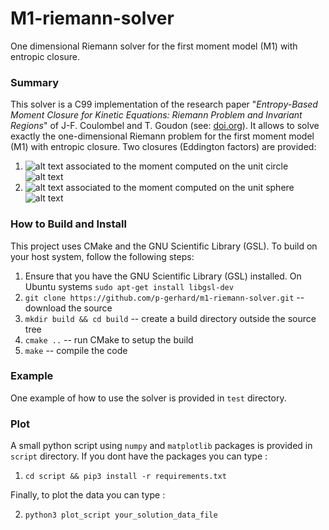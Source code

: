 # M1-riemann-solver
One dimensional Riemann solver for the first moment model (M1) with entropic closure.

### Summary
This solver is a C99 implementation of the research paper "*Entropy-Based Moment Closure for Kinetic Equations: Riemann Problem and Invariant Regions*" of J-F. Coulombel and T. Goudon (see: [doi.org](https://doi.org/10.1142/S0219891606000951 "doi.org")). It allows to solve exactly the one-dimensional Riemann problem for the first moment model (M1) with entropic closure. Two closures (Eddington factors) are provided:
1. ![alt text](https://render.githubusercontent.com/render/math?math=\chi_1) associated to the moment computed on the unit circle ![alt text](https://render.githubusercontent.com/render/math?math=\mathbb{S}^1)
2. ![alt text](https://render.githubusercontent.com/render/math?math=\chi_2) associated to the moment computed on the unit sphere ![alt text](https://render.githubusercontent.com/render/math?math=\mathbb{S}^2)

### How to Build and Install
This project uses CMake and the GNU Scientific Library (GSL). To build on your host system, follow the following steps:
1. Ensure that you have the GNU Scientific Library (GSL) installed. On Ubuntu systems `sudo apt-get install libgsl-dev`
2. `git clone https://github.com/p-gerhard/m1-riemann-solver.git` -- download the source
3. `mkdir build && cd build` -- create a build directory outside the source tree
4. `cmake ..` -- run CMake to setup the build
5. `make` -- compile the code

### Example
One example of how to use the solver is provided in `test` directory.

### Plot
A small python script using `numpy` and `matplotlib` packages is provided in `script` directory. 
If you dont have the packages you can type :
1. `cd script && pip3 install -r requirements.txt`

Finally, to plot the data you can type :

2. `python3 plot_script your_solution_data_file`
